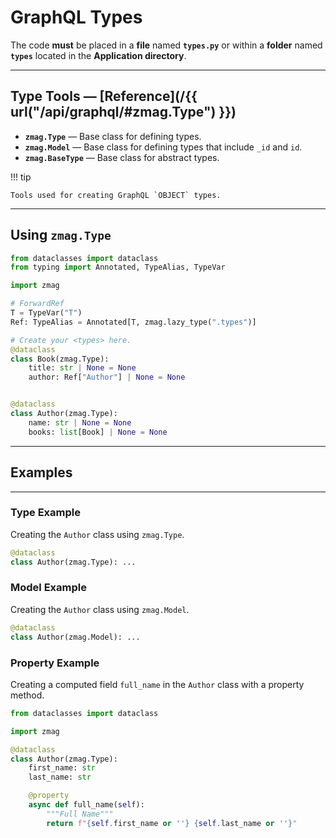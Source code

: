 # GraphQL **Types**

The code **must** be placed in a **file** named **`types.py`** or within a **folder** named **`types`** located in the **Application directory**.

---

## Type Tools — [Reference](/{{ url("/api/graphql/#zmag.Type") }})

- **`zmag.Type`** — Base class for defining types.
- **`zmag.Model`** — Base class for defining types that include `_id` and `id`.
- **`zmag.BaseType`** — Base class for abstract types.

!!! tip

    Tools used for creating GraphQL `OBJECT` types.

---

## Using **`zmag.Type`**

```python title="types.py"
from dataclasses import dataclass
from typing import Annotated, TypeAlias, TypeVar

import zmag

# ForwardRef
T = TypeVar("T")
Ref: TypeAlias = Annotated[T, zmag.lazy_type(".types")]

# Create your <types> here.
@dataclass
class Book(zmag.Type):
    title: str | None = None
    author: Ref["Author"] | None = None


@dataclass
class Author(zmag.Type):
    name: str | None = None
    books: list[Book] | None = None

```

---

## Examples

---

### Type Example

Creating the `Author` class using `zmag.Type`.

```python
@dataclass
class Author(zmag.Type): ...
```

### Model Example

Creating the `Author` class using `zmag.Model`.

```python
@dataclass
class Author(zmag.Model): ...
```

### Property Example

Creating a computed field `full_name` in the `Author` class with a property method.

```python
from dataclasses import dataclass

import zmag

@dataclass
class Author(zmag.Type):
    first_name: str
    last_name: str

    @property
    async def full_name(self):
        """Full Name"""
        return f"{self.first_name or ''} {self.last_name or ''}"
```

